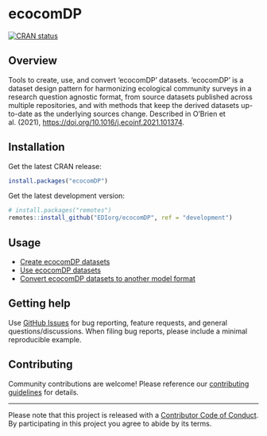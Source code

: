 
<!-- README.md is generated from README.Rmd. Please edit that file -->

# ecocomDP

<!-- badges: start -->

[![CRAN
status](https://www.r-pkg.org/badges/version/ecocomDP)](https://cran.r-project.org/package=ecocomDP)
<!-- badges: end -->

## Overview

Tools to create, use, and convert ‘ecocomDP’ datasets. ‘ecocomDP’ is a
dataset design pattern for harmonizing ecological community surveys in a
research question agnostic format, from source datasets published across
multiple repositories, and with methods that keep the derived datasets
up-to-date as the underlying sources change. Described in O’Brien et
al. (2021), <https://doi.org/10.1016/j.ecoinf.2021.101374>.

## Installation

Get the latest CRAN release:

``` r
install.packages("ecocomDP")
```

Get the latest development version:

``` r
# install.packages("remotes")
remotes::install_github("EDIorg/ecocomDP", ref = "development")
```

## Usage

  - [Create ecocomDP
    datasets](https://ediorg.github.io/ecocomDP/articles/create.html)
  - [Use ecocomDP
    datasets](https://ediorg.github.io/ecocomDP/articles/use.html)
  - [Convert ecocomDP datasets to another model
    format](https://ediorg.github.io/ecocomDP/articles/convert.html)

## Getting help

Use [GitHub Issues](https://github.com/EDIorg/ecocomDP/issues) for bug
reporting, feature requests, and general questions/discussions. When
filing bug reports, please include a minimal reproducible example.

## Contributing

Community contributions are welcome\! Please reference our [contributing
guidelines](https://github.com/EDIorg/ecocomDP/blob/master/CONTRIBUTING.md)
for details.

-----

Please note that this project is released with a [Contributor Code of
Conduct](https://github.com/EDIorg/ecocomDP/blob/master/CODE_OF_CONDUCT.md).
By participating in this project you agree to abide by its terms.
